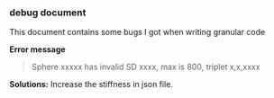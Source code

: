### debug document

This document contains some bugs I got when writing granular code

**Error message**

> Sphere xxxxx has invalid SD xxxx, max is 800, triplet x,x,xxxx

**Solutions:** Increase the stiffness in json file. 